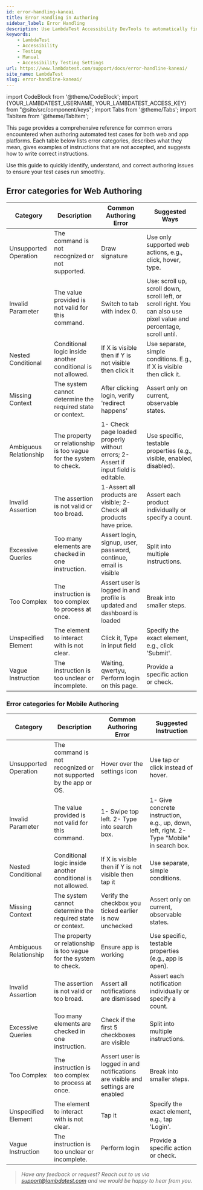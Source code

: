 ```yaml
---
id: error-handling-kaneai
title: Error Handling in Authoring
sidebar_label: Error Handling
description: Use LambdaTest Accessibility DevTools to automatically find and report accessibility issues as per WCAG guidelines.
keywords:
    - LambdaTest
    - Accessibility
    - Testing
    - Manual
    - Accessibility Testing Settings
url: https://www.lambdatest.com/support/docs/error-handline-kaneai/
site_name: LambdaTest
slug: error-handline-kaneai/
---
```

 
import CodeBlock from '@theme/CodeBlock';
import {YOUR_LAMBDATEST_USERNAME, YOUR_LAMBDATEST_ACCESS_KEY} from "@site/src/component/keys";
import Tabs from '@theme/Tabs';
import TabItem from '@theme/TabItem';

<script type="application/ld+json"
      dangerouslySetInnerHTML={{ __html: JSON.stringify({
       "@context": "https://schema.org",
        "@type": "BreadcrumbList",
        "itemListElement": [{
          "@type": "ListItem",
          "position": 1,
          "name": "Home",
          "item": "https://www.lambdatest.com"
        },{
          "@type": "ListItem",
          "position": 2,
          "name": "Support",
          "item": "https://www.lambdatest.com/support/docs/"
        },{
          "@type": "ListItem",
          "position": 3,
          "name": "Accessibility Android Rules",
          "item": "https://www.lambdatest.com/support/docs/accessibility-android-rules/"
        }]
      })
    }}
></script>


This page provides a comprehensive reference for common errors encountered when authoring automated test cases for both web and app platforms.  Each table below lists error categories, describes what they mean, gives examples of instructions that are not accepted, and suggests how to write correct instructions.  

Use this guide to quickly identify, understand, and correct authoring issues to ensure your test cases run smoothly.

## Error categories for Web Authoring

| Category              | Description                                                        | Common Authoring Error                                          | Suggested Ways                                                                                 |
|-----------------------|--------------------------------------------------------------------|------------------------------------------------------------------|-------------------------------------------------------------------------------------------------|
| Unsupported Operation | The command is not recognized or not supported.                   | Draw signature                                                   | Use only supported web actions, e.g., click, hover, type.                                       |
| Invalid Parameter     | The value provided is not valid for this command.                 | Switch to tab with index 0.                                      | Use: scroll up, scroll down, scroll left, or scroll right. You can also use pixel value and percentage, scroll until. |
| Nested Conditional    | Conditional logic inside another conditional is not allowed.      | If X is visible then if Y is not visible then click it           | Use separate, simple conditions. E.g., If X is visible then click it.                           |
| Missing Context       | The system cannot determine the required state or context.        | After clicking login, verify 'redirect happens'                  | Assert only on current, observable states.                                                      |
| Ambiguous Relationship| The property or relationship is too vague for the system to check.| 1- Check page loaded properly without errors; 2- Assert if input field is editable. | Use specific, testable properties (e.g., visible, enabled, disabled).                          |
| Invalid Assertion     | The assertion is not valid or too broad.                          | 1-Assert all products are visible; 2-Check all products have price. | Assert each product individually or specify a count.                                            |
| Excessive Queries     | Too many elements are checked in one instruction.                 | Assert login, signup, user, password, continue, email is visible | Split into multiple instructions.                                                               |
| Too Complex           | The instruction is too complex to process at once.                | Assert user is logged in and profile is updated and dashboard is loaded | Break into smaller steps.                                                                      |
| Unspecified Element   | The element to interact with is not clear.                        | Click it, Type in input field                                    | Specify the exact element, e.g., click 'Submit'.                                                |
| Vague Instruction     | The instruction is too unclear or incomplete.                     | Waiting, qwertyu, Perform login on this page.                    | Provide a specific action or check.                                                             |


### Error categories for Mobile Authoring

| Category              | Description                                                              | Common Authoring Error                                          | Suggested Instruction                                                             |
|-----------------------|---------------------------------------------------------------------------|------------------------------------------------------------------|-----------------------------------------------------------------------------------|
| Unsupported Operation | The command is not recognized or not supported by the app or OS.         | Hover over the settings icon                                     | Use tap or click instead of hover.                                                |
| Invalid Parameter     | The value provided is not valid for this command.                        | 1- Swipe top left. 2- Type into search box.                      | 1- Give concrete instruction, e.g., up, down, left, right. 2- Type "Mobile" in search box. |
| Nested Conditional    | Conditional logic inside another conditional is not allowed.             | If X is visible then if Y is not visible then tap it             | Use separate, simple conditions.                                                  |
| Missing Context       | The system cannot determine the required state or context.               | Verify the checkbox you ticked earlier is now unchecked          | Assert only on current, observable states.                                        |
| Ambiguous Relationship| The property or relationship is too vague for the system to check.       | Ensure app is working                                            | Use specific, testable properties (e.g., app is open).                            |
| Invalid Assertion     | The assertion is not valid or too broad.                                 | Assert all notifications are dismissed                           | Assert each notification individually or specify a count.                         |
| Excessive Queries     | Too many elements are checked in one instruction.                        | Check if the first 5 checkboxes are visible                      | Split into multiple instructions.                                                 |
| Too Complex           | The instruction is too complex to process at once.                       | Assert user is logged in and notifications are visible and settings are enabled | Break into smaller steps.                                                         |
| Unspecified Element   | The element to interact with is not clear.                               | Tap it                                                           | Specify the exact element, e.g., tap 'Login'.                                     |
| Vague Instruction     | The instruction is too unclear or incomplete.                            | Perform login                                                    | Provide a specific action or check.                                               |


> _Have any feedback or request? Reach out to us via support@lambdatest.com and we would be happy to hear from you._